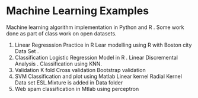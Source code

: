 # Machine Learning Examples 
Machine learning algorithm implementation in Python and R . Some work done as part of class work on open datasets.

1. Linear Regresssion Practice in R
    Lear modelling using R with Boston city Data Set . 
2. Classification 
    Logistic Regression Model in R . 
    Linear Discremental Analysis . 
    Classification using KNN. 
3. Validation 
    K fold Cross validation 
    Bootstrap validation
4. SVM Classification and plot using Matlab
    Linear kernel 
    Radial Kernel 
    Data set ESL.Mixture is added in Data folder 
5. Web spam classification in Mtlab using perceptron
